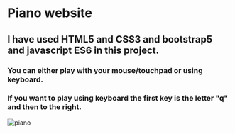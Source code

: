 # Piano website

## I have used HTML5 and CSS3 and bootstrap5 and javascript ES6 in this project.
### You can either play with your mouse/touchpad or using keyboard.
### If you want to play using keyboard the first key is the letter "q" and then to the right.

![piano](https://github.com/artinmohajeri/Piano/assets/95845593/c9170589-8ac2-45c0-a9ee-bf0d1fea57df)
